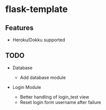 
# flask-template

## Features

- Heroku/Dokku supported

## TODO
    
- Database

    - Add database module
    
- Login Module

    - Better handling of login_test view
    - Reset login form username after failure

